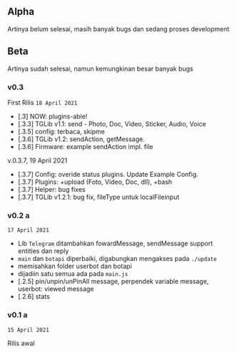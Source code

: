 ## Alpha

Artinya belum selesai, masih banyak bugs dan sedang proses development

## Beta

Artinya sudah selesai, namun kemungkinan besar banyak bugs

### v0.3

First Rilis `18 April 2021`

+ [.3] NOW: plugins-able!
+ [.3.3] TGLib v1.1: send - Photo, Doc, Video, Sticker, Audio, Voice
+ [.3.5] config: terbaca, skipme
+ [.3.6] TGLib v1.2: sendAction, getMessage.
+ [.3.6] Firmware: example sendAction impl. file

v.0.3.7, 19 April 2021

+ [.3.7] Config: overide status plugins. Update Example Config.
+ [.3.7] Plugins: +upload (Foto, Video, Doc, dll), +bash
+ [.3.7] Helper: bug fixes
+ [.3.7] TGLib v1.2.1: bug fix, fileType untuk localFileinput

### v0.2 a

`17 April 2021`

+ Lib `Telegram` ditambahkan fowardMessage, sendMessage support entities dan reply
+ `main` dan `botapi` diperbaiki, digabungkan mengakses pada `./update`
+ memisahkan folder userbot dan botapi
+ dijadiin satu semua ada pada `main.js`
+ [.2.5] pin/unpin/unPinAll message, perpendek variable message, userbot: viewed message
+ [.2.6] stats

### v0.1 a

`15 April 2021`

Rilis awal